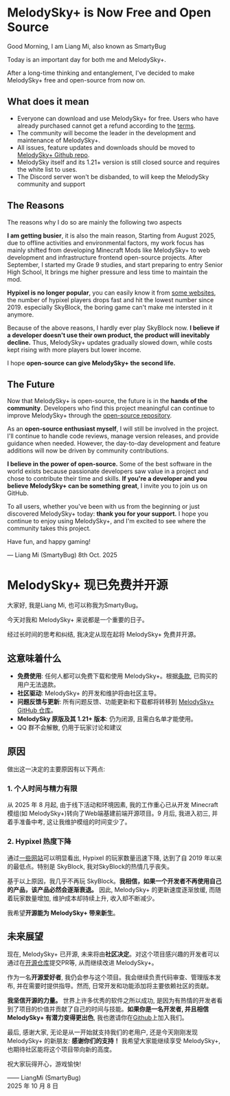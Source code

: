 # MelodySky+ is Now Free and Open Source

Good Morning, I am Liang Mi, also known as SmartyBug

Today is an important day for both me and MelodySky+.

After a long-time thinking and entanglement, I've decided to make MelodySky+ free and open-source from now on.

## What does it mean

- Everyone can download and use MelodySky+ for free. Users who have already purchased cannot get a refund according to the [terms](https://melodysky.plus/docs/getting-start/rules).
- The community will become the leader in the development and maintenance of MelodySky+.
- All issues, feature updates and downloads should be moved to [MelodySky+ Github repo](https://github.com/liangmiQwQ/MelodySkyPlus).
- MelodySky itself and its 1.21+ version is still closed source and requires the white list to uses.
- The Discord server won't be disbanded, to will keep the MelodySky community and support

## The Reasons

The reasons why I do so are mainly the following two aspects

**I am getting busier**, it is also the main reason, Starting from August 2025, due to offline activities and environmental factors, my work focus has mainly shifted from developing Minecraft Mods like MelodySky+ to web development and infrastructure frontend open-source projects. After September, I started my Grade 9 studies, and start preparing to entry Senior High School, It brings me higher pressure and less time to maintain the mod. 

**Hypixel is no longer popular**, you can easily know it from [some websites](https://hypixel.krashnz.com/), the number of hypixel players drops fast and hit the lowest number since 2019. especially SkyBlock, the boring game can't make me intersted in it anymore. 

Because of the above reasons, I hardly ever play SkyBlock now. **I believe if a developer doesn't use their own product, the product will inevitably decline.** Thus, MelodySky+ updates gradually slowed down, while costs kept rising with more players but lower income.

I hope **open-source can give MelodySky+ the second life.**

## The Future

Now that MelodySky+ is open-source, the future is in the **hands of the community**. Developers who find this project meaningful can continue to improve MelodySky+ through the [open-source repository](https://github.com/liangmiQwQ/MelodySkyPlus).

As an **open-source enthusiast myself**, I will still be involved in the project. I'll continue to handle code reviews, manage version releases, and provide guidance when needed. However, the day-to-day development and feature additions will now be driven by community contributions.

**I believe in the power of open-source.** Some of the best software in the world exists because passionate developers saw value in a project and chose to contribute their time and skills. **If you're a developer and you believe MelodySky+ can be something great**, I invite you to join us on GitHub.

To all users, whether you've been with us from the beginning or just discovered MelodySky+ today: **thank you for your support.** I hope you continue to enjoy using MelodySky+, and I'm excited to see where the community takes this project.

Have fun, and happy gaming!

— Liang Mi (SmartyBug) 8th Oct. 2025 

# MelodySky+ 现已免费并开源

大家好, 我是Liang Mi, 也可以称我为SmartyBug。

今天对我和 MelodySky+ 来说都是一个重要的日子。

经过长时间的思考和纠结, 我决定从现在起将 MelodySky+ 免费并开源。

## 这意味着什么

- **免费使用**: 任何人都可以免费下载和使用 MelodySky+。根据[条款](https://melodysky.plus/docs/getting-start/rules), 已购买的用户无法退款。
- **社区驱动**: MelodySky+ 的开发和维护将由社区主导。
- **问题反馈与更新**: 所有问题反馈、功能更新和下载都将转移到 [MelodySky+ GitHub 仓库](https://github.com/liangmiQwQ/MelodySkyPlus)。
- **MelodySky 原版及其 1.21+ 版本**: 仍为闭源, 且需白名单才能使用。
- QQ 群不会解散, 仍用于玩家讨论和建议

## 原因

做出这一决定的主要原因有以下两点: 

### 1. 个人时间与精力有限

从 2025 年 8 月起, 由于线下活动和环境因素, 我的工作重心已从开发 Minecraft 模组(如 MelodySky+)转向了Web端基建前端开源项目。9 月后, 我进入初三, 并着手准备中考, 这让我维护模组的时间变少了。

### 2. Hypixel 热度下降

通过[一些网站](https://hypixel.krashnz.com/)可以明显看出, Hypixel 的玩家数量迅速下降, 达到了自 2019 年以来的最低点。特别是 SkyBlock, 我对SkyBlock的热情几乎丧失。

基于以上原因，我几乎不再玩 SkyBlock。**我相信，如果一个开发者不再使用自己的产品，该产品必然会逐渐衰退。** 因此, MelodySky+ 的更新速度逐渐放缓, 而随着玩家数量增加, 维护成本却持续上升, 收入却不断减少。

我希望**开源能为 MelodySky+ 带来新生**。

## 未来展望

现在, MelodySky+ 已开源, 未来将由**社区决定**。对这个项目感兴趣的开发者可以通过在[开源仓库](https://github.com/liangmiQwQ/MelodySkyPlus)提交PR等, 从而继续改进 MelodySky+。

作为一名**开源爱好者**, 我仍会参与这个项目。我会继续负责代码审查、管理版本发布, 并在需要时提供指导。然而, 日常开发和功能添加将主要依赖社区的贡献。

**我坚信开源的力量。** 世界上许多优秀的软件之所以成功, 是因为有热情的开发者看到了项目的价值并贡献了自己的时间与技能。**如果你是一名开发者, 并且相信 MelodySky+ 有潜力变得更出色**, 我也邀请你在[Github](https://github.com/liangmiQwQ/MelodySkyPlus)上加入我们。

最后, 感谢大家, 无论是从一开始就支持我们的老用户, 还是今天刚刚发现 MelodySky+ 的新朋友: **感谢你们的支持！** 我希望大家能继续享受 MelodySky+, 也期待社区能将这个项目带向新的高度。

祝大家玩得开心，游戏愉快!

—— LiangMi (SmartyBug)  
2025 年 10 月 8 日
